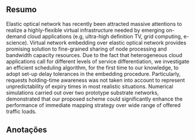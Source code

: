 ## Resumo

Elastic optical network has recently been attracted massive attentions to realize a highly-flexible virtual infrastructure needed by emerging on-demand cloud applications (e.g, ultra-high definition TV, grid computing, e-science). Virtual network embedding over elastic optical network provides promising solution to fine-grained sharing of node processing and bandwidth capacity resources. Due to the fact that heterogeneous cloud applications call for different levels of service differentiation, we investigate an efficient scheduling algorithm, for the first time to our knowledge, to adopt set-up delay tolerances in the embedding procedure. Particularly, requests holding-time awareness was not taken into account to represent unpredictability of expiry times in most realistic situations. Numerical simulations carried out over two prototype substrate networks, demonstrated that our proposed scheme could significantly enhance the performance of immediate mapping strategy over wide range of offered traffic loads.


## Anotações

